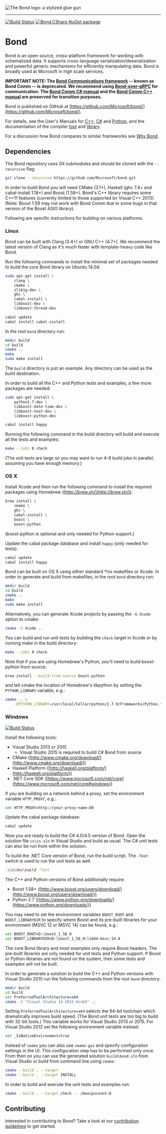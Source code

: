 ![The Bond logo: a stylized glue gun](https://raw.githubusercontent.com/Microsoft/bond/master/doc/src/logos/bond-logo-64x64-white.png)
<hr />

[![Build Status](https://travis-ci.org/Microsoft/bond.svg?branch=master)](https://travis-ci.org/Microsoft/bond)
[![Bond.CSharp NuGet package](https://img.shields.io/nuget/v/Bond.CSharp.svg?style=flat)](https://Microsoft.github.io/bond/manual/bond_cs.html#nuget-packages)

# Bond

Bond is an open source, cross-platform framework for working with schematized
data. It supports cross-language serialization/deserialization and powerful
generic mechanisms for efficiently manipulating data. Bond is broadly used at
Microsoft in high scale services.

**IMPORTANT NOTE: The [Bond Communications framework](https://Microsoft.github.io/bond/manual/bond_comm.html)
-- known as Bond Comm -- is deprecated. We recommend using
[Bond-over-gRPC](https://Microsoft.github.io/bond/manual/bond_over_grpc.html) for communication.
The [Bond Comm C# manual](https://Microsoft.github.io/bond/manual/bond_cs.html#bond-comm)
and the [Bond Comm C++ manual](https://Microsoft.github.io/bond/manual/bond_cpp.html#bond-comm)
are preserved for transition purposes.**

Bond is published on GitHub at [https://github.com/Microsoft/bond/](https://github.com/Microsoft/bond/).

For details, see the User's Manuals for
[C++](https://Microsoft.github.io/bond/manual/bond_cpp.html),
[C#](https://Microsoft.github.io/bond/manual/bond_cs.html) and
[Python](https://Microsoft.github.io/bond/manual/bond_py.html), and the
documentation of the compiler
[tool](https://microsoft.github.io/bond/manual/compiler.html) and
[library](https://hackage.haskell.org/package/bond).

For a discussion how Bond compares to similar frameworks see [Why Bond](https://Microsoft.github.io/bond/why_bond.html).

## Dependencies

The Bond repository uses Git submodules and should be cloned with the
`--recursive` flag:

```bash
git clone --recursive https://github.com/Microsoft/bond.git
```

In order to build Bond you will need CMake (3.1+), Haskell (ghc 7.4+ and
cabal-install 1.18+) and Boost (1.58+). Bond's C++ library requires some
C++11 features (currently limited to those supported bv Visual C++ 2013).
(Note: Boost 1.59 may not work with Bond Comm due to some bugs in that
version of the Boost ASIO library).

Following are specific instructions for building on various platforms.

### Linux

Bond can be built with Clang (3.4+) or GNU C++ (4.7+). We recommend the latest
version of Clang as it's much faster with template-heavy code like Bond.

Run the following commands to install the minimal set of packages needed to
build the core Bond library on Ubuntu 14.04:

```bash
sudo apt-get install \
    clang \
    cmake \
    zlib1g-dev \
    ghc \
    cabal-install \
    libboost-dev \
    libboost-thread-dev

cabal update
cabal install cabal-install
```

In the root `bond` directory run:

```bash
mkdir build
cd build
cmake ..
make
sudo make install
```

The `build` directory is just an example. Any directory can be used as the build
destination.

In order to build all the C++ and Python tests and examples, a few more
packages are needed:

```bash
sudo apt-get install \
    python2.7-dev \
    libboost-date-time-dev \
    libboost-test-dev \
    libboost-python-dev

cabal install happy
```

Running the following command in the build directory will build and execute all
the tests and examples:

```bash
make --jobs 8 check
```

(The unit tests are large so you may want to run 4-8 build jobs in parallel,
assuming you have enough memory.)

### OS X

Install Xcode and then run the following command to install the required
packages using Homebrew ([http://brew.sh/](http://brew.sh/)):

```bash
brew install \
    cmake \
    ghc \
    cabal-install \
    boost \
    boost-python
```

(boost-python is optional and only needed for Python support.)

Update the cabal package database and install `happy` (only needed for tests):

```bash
cabal update
cabal install happy
```

Bond can be built on OS X using either standard \*nix makefiles or Xcode. In
order to generate and build from makefiles, in the root `bond` directory run:

```bash
mkdir build
cd build
cmake ..
make
sudo make install
```

Alternatively, you can generate Xcode projects by passing the `-G Xcode` option
to cmake:

```bash
cmake -G Xcode ..
```

You can build and run unit tests by building the `check` target in Xcode or by
running make in the build directory:

```bash
make --jobs 8 check
```

Note that if you are using Homebrew's Python, you'll need to build
boost-python from source:

```bash
brew install --build-from-source boost-python
```

and tell cmake the location of Homebrew's libpython by setting the
`PYTHON_LIBRARY` variable, e.g.:

```bash
cmake .. \
    -DPYTHON_LIBRARY=/usr/local/Cellar/python/2.7.9/Frameworks/Python.framework/Versions/2.7/lib/libpython2.7.dylib
```

### Windows

[![Build Status](https://ci.appveyor.com/api/projects/status/github/Microsoft/bond?svg=true&branch=master)](https://ci.appveyor.com/project/sapek/bond/branch/master)

Install the following tools:

- Visual Studio 2013 or 2015
    - Visual Studio 2015 is required to build C# Bond from source
- CMake ([http://www.cmake.org/download/](http://www.cmake.org/download/))
- Haskell Platform ([http://haskell.org/platform/](http://haskell.org/platform/))
- .NET Core SDK ([https://www.microsoft.com/net/core](https://www.microsoft.com/net/core#windows))

If you are building on a network behind a proxy, set the environment variable
`HTTP_PROXY`, e.g.:

```bash
set HTTP_PROXY=http://your-proxy-name:80
```

Update the cabal package database:

```bash
cabal update
```

Now you are ready to build the C# 4.0/4.5 version of Bond. Open the solution
file `cs\cs.sln` in Visual Studio and build as usual. The C# unit tests can
also be run from within the solution.

To build the .NET Core version of Bond, run the build script. The `-Test`
switch is used to run the unit tests as well.

```bash
.\cs\dnc\build -Test
```

The C++ and Python versions of Bond additionally require:

- Boost 1.58+ ([http://www.boost.org/users/download/](http://www.boost.org/users/download/))
- Python 2.7 ([https://www.python.org/downloads/](https://www.python.org/downloads/))

You may need to set the environment variables `BOOST_ROOT` and `BOOST_LIBRARYDIR`
to specify where Boost and its pre-built libraries for your environment (MSVC 12 or MSVC 14) can be
found, e.g.:

```bash
set BOOST_ROOT=D:\boost_1_58_0
set BOOST_LIBRARYDIR=D:\boost_1_58_0\lib64-msvc-14.0
```

The core Bond library and most examples only require Boost headers. The
pre-built libraries are only needed for unit tests and Python support. If Boost
or Python libraries are not found on the system, then some tests and examples will
not be built.

In order to generate a solution to build the C++ and Python versions with Visual
Studio 2015 run the following commands from the root `bond` directory:

```bash
mkdir build
cd build
set PreferredToolArchitecture=x64
cmake -G "Visual Studio 14 2015 Win64" ..
```

Setting `PreferredToolArchitecture=x64` selects the 64-bit toolchain which
dramatically improves build speed. (The Bond unit tests are too big to build
with 32-bit tools.) This variable works for Visual Studio 2013 or 2015. For
Visual Studio 2012 set the following environment variable instead:

```bash
set _IsNativeEnvironment=true
```

Instead of `cmake` you can also use `cmake-gui` and specify configuration
settings in the UI. This configuration step has to be performed only once. From
then on you can use the generated solution `build\bond.sln` from Visual Studio
or build from command line using `cmake`:

```bash
cmake --build . --target
cmake --build . --target INSTALL
```

In order to build and execute the unit tests and examples run:

```bash
cmake --build . --target check -- /maxcpucount:8
```

## Contributing

Interested in contributing to Bond? Take a look at our
[contribution guidelines](https://github.com/Microsoft/bond/blob/master/CONTRIBUTING.md)
to get started.
